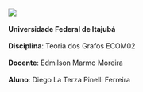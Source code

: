 <br><img src="http://site.emepro.org/wp/wp-content/uploads/2015/10/unifei_r.png"/></br>
<br>**Universidade Federal de Itajubá**</br>
<br>**Disciplina**: Teoria dos Grafos ECOM02</br>
<br>**Docente**: Edmilson Marmo Moreira</br>
<br>**Aluno**: Diego La Terza Pinelli Ferreira</br>
